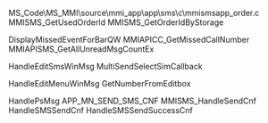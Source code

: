 MS_Code\MS_MMI\source\mmi_app\app\sms\c\mmismsapp_order.c
MMISMS_GetUsedOrderId
MMISMS_GetOrderIdByStorage

DisplayMissedEventForBarQW
MMIAPICC_GetMissedCallNumber
MMIAPISMS_GetAllUnreadMsgCountEx

HandleEditSmsWinMsg
MultiSendSelectSimCallback

HandleEditMenuWinMsg
GetNumberFromEditbox

HandlePsMsg
APP_MN_SEND_SMS_CNF
MMISMS_HandleSendCnf
HandleSMSSendCnf
HandleSMSSendSuccessCnf
